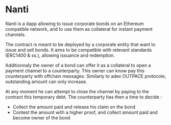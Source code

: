 # Nanti 

Nanti is a dapp allowing to issue corporate bonds on an Ethereum compatible network, and to use them as collateral for instant payment channels.

The contract is meant to be deployed by a corporate entity that want to issue and sell bonds. It aims to be compatible with relevant standards (ERC1400 & ss.), allowing issuance and redemption.

Additionnaly the owner of a bond can offer it as a collateral to open a payment channel to a counterparty. This owner can know pay this counterparty with offchain messages. Similarly to adex OUTPACE protocole, outstanding amount can only increase.

At any moment he can attempt to close the channel by paying to the contract this temporary debt. The counterparty has then a time to decide :
- Collect the amount paid and release his claim on the bond
- Contest the amount with a higher proof, and collect amount paid and become owner of the bond

